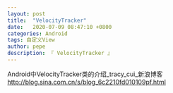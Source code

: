 ```yaml
---
layout: post
title:  "VelocityTracker"
date:   2020-07-09 08:47:10 +0800
categories: Android
tags: 自定义View
author: pepe
description: 『 VelocityTracker 』
---
```





Android中VelocityTracker类的介绍_tracy_cui_新浪博客
http://blog.sina.com.cn/s/blog_6c2210fd010109pf.html




















